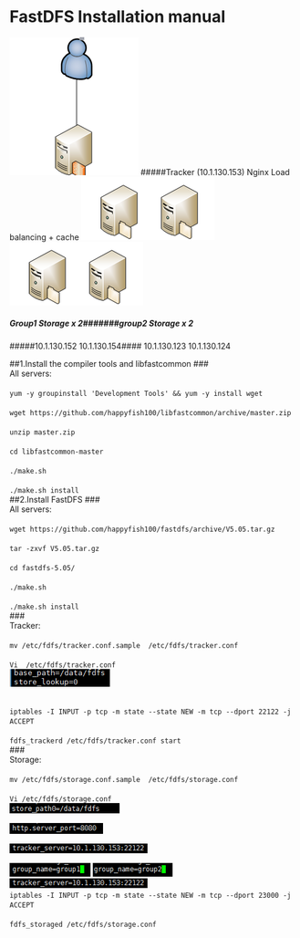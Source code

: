 #                       FastDFS Installation manual

![](https://github.com/lixwlixw/fastdfs-install/blob/master/pic1.png)
#####Tracker (10.1.130.153) Nginx Load balancing + cache
![](https://github.com/lixwlixw/fastdfs-install/blob/master/pic2.png) ![](https://github.com/lixwlixw/fastdfs-install/blob/master/pic2.png)
##### Group1 Storage x 2#######group2 Storage x 2 
#####10.1.130.152 10.1.130.154####  10.1.130.123 10.1.130.124

##1.Install the compiler tools and libfastcommon
###<br />All servers:<br />
<br />`yum -y groupinstall 'Development Tools' && yum -y install wget`<br />
<br />`wget https://github.com/happyfish100/libfastcommon/archive/master.zip`<br />
<br />`unzip master.zip`<br />
<br />`cd libfastcommon-master`<br />
<br />`./make.sh`<br />
<br />`./make.sh install`<br />
##2.Install FastDFS
###<br />All servers:<br />
<br />`wget https://github.com/happyfish100/fastdfs/archive/V5.05.tar.gz`<br />
<br />`tar -zxvf V5.05.tar.gz`<br />
<br />`cd fastdfs-5.05/`<br />
<br />`./make.sh`<br />
<br />`./make.sh install`<br />
###<br />Tracker:<br />
<br />`mv /etc/fdfs/tracker.conf.sample  /etc/fdfs/tracker.conf`<br />
<br />`Vi  /etc/fdfs/tracker.conf`<br />
![](https://github.com/lixwlixw/fastdfs-install/blob/master/pic4.png)

<br />`iptables -I INPUT -p tcp -m state --state NEW -m tcp --dport 22122 -j ACCEPT`<br />
<br />`fdfs_trackerd /etc/fdfs/tracker.conf start`<br />
###<br />Storage:<br />
<br />`mv /etc/fdfs/storage.conf.sample  /etc/fdfs/storage.conf `<br />
<br />`Vi /etc/fdfs/storage.conf`<br />
![](https://github.com/lixwlixw/fastdfs-install/blob/master/pic5.png)

![](https://github.com/lixwlixw/fastdfs-install/blob/master/pic6.png)

![](https://github.com/lixwlixw/fastdfs-install/blob/master/pic9.png)

![](https://github.com/lixwlixw/fastdfs-install/blob/master/pic7.png)
![](https://github.com/lixwlixw/fastdfs-install/blob/master/pic8.png)
![](https://github.com/lixwlixw/fastdfs-install/blob/master/pic9.png)
<br />`iptables -I INPUT -p tcp -m state --state NEW -m tcp --dport 23000 -j ACCEPT`<br />
<br />`fdfs_storaged /etc/fdfs/storage.conf`<br />


